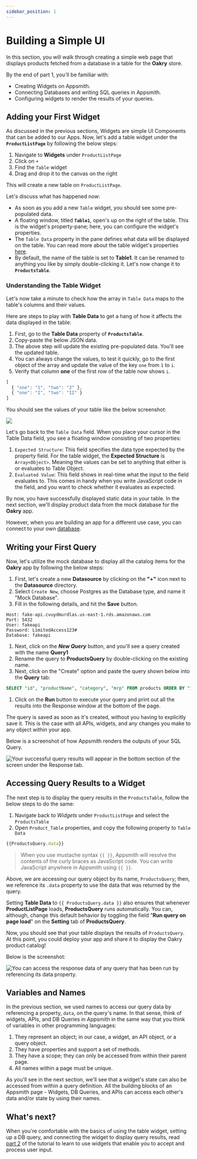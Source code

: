 ```yaml
---
sidebar_position: 1
---
```


# Building a Simple UI

In this section, you will walk through creating a simple web page that displays products fetched from a database in a table for the **Oakry** store.

By the end of part 1, you'll be familiar with:

* Creating Widgets on Appsmith.
* Connecting Databases and writing SQL queries in Appsmith.
* Configuring widgets to render the results of your queries.

## Adding your First Widget

As discussed in the previous sections, Widgets are simple UI Components that can be added to our Apps. Now, let's add a table widget under the **`ProductListPage`** by following the below steps:

1. Navigate to **Widgets** under `ProductListPage`
2. Click on `+`
3. Find the `Table` widget
4. Drag and drop it to the canvas on the right

This will create a new table on `ProductListPage`.

<YoutubeEmbed videoId="O46_oPfurTc" title="Drag-and-dropping your first widget onto the canvas" caption="Drag-and-dropping your first widget onto the canvas"/>

Let's discuss what has happened now:

* As soon as you add a new `Table` widget, you should see some pre-populated data.
* A floating window, titled **`Table1`**, open's up on the right of the table. This is the widget's property-pane; here, you can configure the widget's properties.
* The `Table Data` property in the pane defines what data will be displayed on the table. You can read more about the table widget's properties [here](/reference/widgets/table/).
* By default, the name of the table is set to **Table1**. It can be renamed to anything you like by simply double-clicking it. Let's now change it to **`ProductsTable`**.

### Understanding the Table Widget

Let's now take a minute to check how the array in `Table Data` maps to the table's columns and their values.

Here are steps to play with **Table Data** to get a hang of how it affects the data displayed in the table:

1. First, go to the **Table Data** property of **`ProductsTable`**.
2. Copy-paste the below JSON data.
3. The above step will update the existing pre-populated data. You'll see the updated table.
4. You can always change the values, to test it quickly, go to the first object of the array and update the value of the key `one` from `1` to `i`.
5. Verify that column **one** of the first row of the table now shows `i`.

```javascript
[
  { "one": "1", "two": "2" },
  { "one": "I", "two": "II" }
]
```

You should see the values of your table like the below screenshot:

![](/img/as_storeTutorial_testTable.png)

Let's go back to the `Table Data` field. When you place your cursor in the Table Data field, you see a floating window consisting of two properties:

1. `Expected Structure`: This field specifies the data type expected by the property field. For the table widget, the **Expected Structure** is `Array<Object>`. Meaning the values can be set to anything that either is or evaluates to Table Object.
2. `Evaluated Value`: This field shows in real-time what the input to the field evaluates to. This comes in handy when you write JavaScript code in the field, and you want to check whether it evaluates as expected.

By now, you have successfully displayed static data in your table. In the next section, we'll display product data from the mock database for the **Oakry** app.

However, when you are building an app for a different use case, you can connect to your own [database](/core-concepts/connecting-to-data-sources/).

## Writing your First Query

Now, let's utilize the mock database to display all the catalog items for the **Oakry** app by following the below steps:

1. First, let's create a new **Datasource** by clicking on the **"+"** icon next to the **Datasource** directory.
2. Select `Create New`, choose Postgres as the Database type, and name it "Mock Database".
3. Fill in the following details, and hit the **Save** button.

```
Host: fake-api.cvuydmurdlas.us-east-1.rds.amazonaws.com
Port: 5432
User: fakeapi
Password: LimitedAccess123#
Database: fakeapi
```

1. Next, click on the _**New Query**_ button, and you'll see a query created with the name **Query1**
2. Rename the query to **ProductsQuery** by double-clicking on the existing name.
3. Next, click on the "Create" option and paste the query shown below into the **Query** tab:

```sql
SELECT "id", "productName", "category", "mrp" FROM products ORDER BY "id";
```

1. Click on the **Run** button to execute your query and print out all the results into the Response window at the bottom of the page.

The query is saved as soon as it's created, without you having to explicitly save it. This is the case with all APIs, widgets, and any changes you make to any object within your app.

Below is a screenshot of how Appsmith renders the outputs of your SQL Query.

![Your successful query results will appear in the bottom section of the screen under the Response tab.](/img/as_storeTutorial_dbRun.png)

## Accessing Query Results to a Widget

The next step is to display the query results in the `ProductsTable`, follow the below steps to do the same:

1. Navigate back to _Widgets_ under `ProductListPage` and select the `ProductsTable`
2. Open `Product_Table` properties, and copy the following property to `Table Data`

```javascript
{{ProductsQuery.data}}
```

> When you use mustache syntax `{{ }}`, Appsmith will resolve the contents of the curly braces as JavaScript code. You can write JavaScript anywhere in Appsmith using `{{ }}`.

Above, we are accessing our query object by its name, `ProductsQuery`; then, we reference its `.data` property to use the data that was returned by the query.

Setting **Table Data** to `{{ ProductsQuery.data }}` also ensures that whenever **ProductListPage** loads, **ProductsQuery** runs automatically. You can, although, change this default behavior by toggling the field "**Run query on page load**" on the **Setting** tab of **ProductsQuery**.

Now, you should see that your table displays the results of `ProductsQuery`. At this point, you could deploy your app and share it to display the Oakry product catalog!

Below is the screenshot:

![You can access the response data of any query that has been run by referencing its data property.](/img/as_storeTutorial_productsQuery.png)

## Variables and Names

In the previous section, we used names to access our query data by referencing a property, `data`, on the query's name. In that sense, think of widgets, APIs, and DB Queries in Appsmith in the same way that you think of variables in other programming languages:

1. They represent an object; in our case, a widget, an API object, or a query object.
2. They have properties and support a set of methods.
3. They have a scope; they can only be accessed from within their parent page.
4. All names within a page must be unique.

As you'll see in the next section, we'll see that a widget's state can also be accessed from within a query definition. All the building blocks of an Appsmith page - Widgets, DB Queries, and APIs can access each other's data and/or state by using their names.

## What's next?

When you're comfortable with the basics of using the table widget, setting up a DB query, and connecting the widget to display query results, read [part 2](using-forms.md) of the tutorial to learn to use widgets that enable you to accept and process user input.
